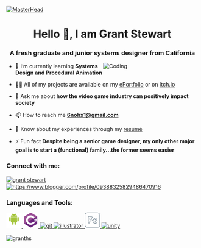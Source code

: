 [![MasterHead](https://howwegettonext.com/wp-content/uploads/2016/04/a36cf-1bnwzbskefdo8hkzoyvutdq.gif)](https://grantscagdeportfolio.blogspot.com/)
<h1 align="center">Hello 👋, I am Grant Stewart</h1>
<h3 align="center">A fresh graduate and junior systems designer from California</h3>

<img align="right" alt="Coding" width="250" src="https://media.giphy.com/media/3o7qE1YN7aBOFPRw8E/giphy.gif">

- 🌱 I’m currently learning **Systems Design and Procedural Animation**

- 👨‍💻 All of my projects are available on my [ePortfolio](https://grantsgdp.blogspot.com/) or on [Itch.io](https://cagd.itch.io/sunshine-rv)

- 💬 Ask me about **how the video game industry can positively impact society**

- 📫 How to reach me **6nohx1@gmail.com**

- 📄 Know about my experiences through my [resumé](https://docs.google.com/document/d/1r_MVm4xiGrvHaxzUe4GBc9_KB9-oMyO9bOjG51-JG4o/edit?usp=sharing)

- ⚡ Fun fact **Despite being a senior game designer, my only other major goal is to start a (functional) family...the former seems easier**

<h3 align="left">Connect with me:</h3>
<p align="left">
<a href="https://linkedin.com/in/grant--stewart" target="blank"><img align="center" src="https://raw.githubusercontent.com/rahuldkjain/github-profile-readme-generator/master/src/images/icons/Social/linked-in-alt.svg" alt="grant stewart" height="30" width="40" /></a>
<a href="https://www.blogger.com/profile/09388325829486470916" target="blank"><img align="center" src="https://1000logos.net/wp-content/uploads/2020/08/Blogger-Logo-2010.png" alt="https://www.blogger.com/profile/09388325829486470916" height="30" width="55" /></a>
</p>

<h3 align="left">Languages and Tools:</h3>
<p align="left"> <a href="https://developer.android.com" target="_blank" rel="noreferrer"> <img src="https://raw.githubusercontent.com/devicons/devicon/master/icons/android/android-original-wordmark.svg" alt="android" width="40" height="40"/> </a> <a href="https://www.w3schools.com/cs/" target="_blank" rel="noreferrer"> <img src="https://raw.githubusercontent.com/devicons/devicon/master/icons/csharp/csharp-original.svg" alt="csharp" width="40" height="40"/> </a> <a href="https://git-scm.com/" target="_blank" rel="noreferrer"> <img src="https://www.vectorlogo.zone/logos/git-scm/git-scm-icon.svg" alt="git" width="40" height="40"/> </a> <a href="https://www.adobe.com/in/products/illustrator.html" target="_blank" rel="noreferrer"> <img src="https://www.vectorlogo.zone/logos/adobe_illustrator/adobe_illustrator-icon.svg" alt="illustrator" width="40" height="40"/> </a> <a href="https://www.photoshop.com/en" target="_blank" rel="noreferrer"> <img src="https://raw.githubusercontent.com/devicons/devicon/master/icons/photoshop/photoshop-line.svg" alt="photoshop" width="40" height="40"/> </a> <a href="https://unity.com/" target="_blank" rel="noreferrer"> <img src="https://www.vectorlogo.zone/logos/unity3d/unity3d-icon.svg" alt="unity" width="40" height="40"/> </a> </p>

<p><img align="center" src="https://github-readme-stats.vercel.app/api/top-langs?username=granths&show_icons=true&theme=synthwave&bg_color=ffffff&locale=en&layout=compact" alt="granths" /></p>
